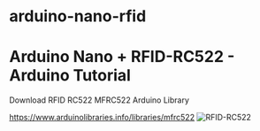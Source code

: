# arduino-nano-rfid
<h1>Arduino Nano + RFID-RC522 - Arduino Tutorial</h1>
Download RFID RC522 MFRC522 Arduino Library

https://www.arduinolibraries.info/libraries/mfrc522
![RFID-RC522](https://3.bp.blogspot.com/-LIRYnr98scs/WxPHATmSfdI/AAAAAAABIlA/UzwXyHHkqCQpFBX0bW4NZXvnm_ARMAEDQCPcBGAYYCw/s1600/arduino-rfid-rc522-esquema.png)
